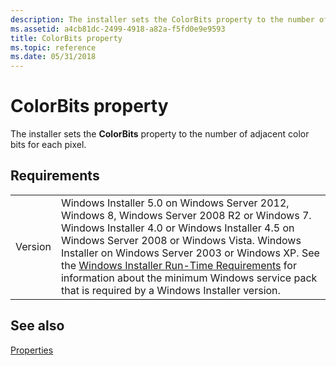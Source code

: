 ```yaml
---
description: The installer sets the ColorBits property to the number of adjacent color bits for each pixel.
ms.assetid: a4cb81dc-2499-4918-a82a-f5fd0e9e9593
title: ColorBits property
ms.topic: reference
ms.date: 05/31/2018
---
```


# ColorBits property

The installer sets the **ColorBits** property to the number of adjacent color bits for each pixel.

## Requirements



|                    |                                                                                                                                                                                                                                                                                                                                                                                                                                                  |
|--------------------|--------------------------------------------------------------------------------------------------------------------------------------------------------------------------------------------------------------------------------------------------------------------------------------------------------------------------------------------------------------------------------------------------------------------------------------------------|
| Version<br/> | Windows Installer 5.0 on Windows Server 2012, Windows 8, Windows Server 2008 R2 or Windows 7. Windows Installer 4.0 or Windows Installer 4.5 on Windows Server 2008 or Windows Vista. Windows Installer on Windows Server 2003 or Windows XP. See the [Windows Installer Run-Time Requirements](windows-installer-portal.md) for information about the minimum Windows service pack that is required by a Windows Installer version.<br/> |



## See also

<dl> <dt>

[Properties](properties.md)
</dt> </dl>

 

 




